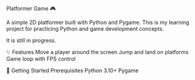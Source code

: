 Platformer Game 🎮

A simple 2D platformer built with Python and Pygame.
This is my learning project for practicing Python and game development concepts.

It is still in progress.

✨ Features
Move a player around the screen
Jump and land on platforms
Game loop with FPS control

🚀 Getting Started
Prerequisites
Python 3.10+
Pygame
